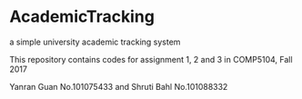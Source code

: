 # AcademicTracking
a simple university academic tracking system

This repository contains codes for assignment 1, 2 and 3 in COMP5104, Fall 2017

Yanran Guan No.101075433 and Shruti Bahl No.101088332
